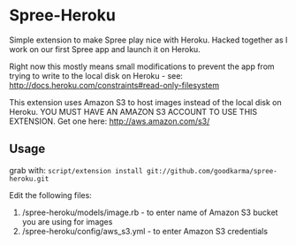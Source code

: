 Spree-Heroku
============

Simple extension to make Spree play nice with Heroku. Hacked together as I work on our first Spree app and launch it on Heroku.

Right now this mostly means small modifications to prevent the app from trying to write to the local disk on Heroku - see:  http://docs.heroku.com/constraints#read-only-filesystem

This extension uses Amazon S3 to host images instead of the local disk on Heroku. YOU MUST HAVE AN AMAZON S3 ACCOUNT TO USE THIS EXTENSION.  Get one here: http://aws.amazon.com/s3/


Usage
-----

grab with: `script/extension install git://github.com/goodkarma/spree-heroku.git`
 
Edit the following files:
1. /spree-heroku/models/image.rb - to enter name of Amazon S3 bucket you are using for images
2. /spree-heroku/config/aws_s3.yml - to enter Amazon S3 credentials



